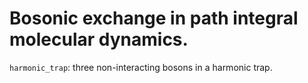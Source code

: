 Bosonic exchange in path integral molecular dynamics. 
=================================================
`harmonic_trap`: three non-interacting bosons in a harmonic trap.